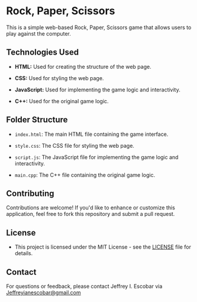# Rock, Paper, Scissors

This is a simple web-based Rock, Paper, Scissors game that allows users to play against the computer.

## Technologies Used

- **HTML:** Used for creating the structure of the web page.
  
- **CSS:** Used for styling the web page.
  
- **JavaScript:** Used for implementing the game logic and interactivity.
  
- **C++:** Used for the original game logic.

## Folder Structure

- `index.html`: The main HTML file containing the game interface.
  
- `style.css`: The CSS file for styling the web page.
  
- `script.js`: The JavaScript file for implementing the game logic and interactivity.
  
- `main.cpp`: The C++ file containing the original game logic.

## Contributing

Contributions are welcome! If you'd like to enhance or customize this application, feel free to fork this repository and submit a pull request.

## License

- This project is licensed under the MIT License - see the [LICENSE](LICENSE) file for details.

## Contact

For questions or feedback, please contact Jeffrey I. Escobar via Jeffreyianescobar@gmail.com
